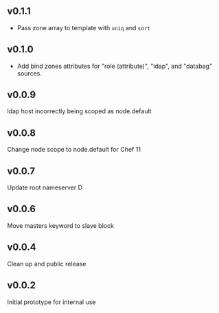## v0.1.1

* Pass zone array to template with `uniq` and `sort` 

## v0.1.0

* Add bind zones attributes for "role (attribute)",
  "ldap", and "databag" sources.

## v0.0.9

ldap host incorrectly being scoped as node.default

## v0.0.8

Change node scope to node.default for Chef 11

## v0.0.7

Update root nameserver D

## v0.0.6

Move masters keyword to slave block

## v0.0.4

Clean up and public release

## v0.0.2

Initial prototype for internal use
